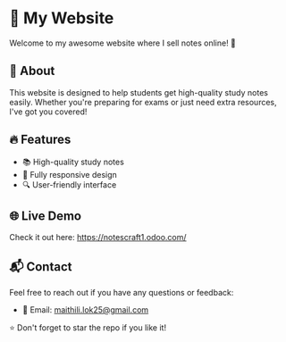 # 🌟 My Website
  
Welcome to my awesome website where I sell notes online! 🚀 

## 📌 About   
This website is designed to help students get high-quality study notes easily. Whether you're preparing for exams or just need extra resources, I've got you covered!
 
## 🔥 Features
- 📚 High-quality study notes
- 📱 Fully responsive design
- 🔍 User-friendly interface

## 🌐 Live Demo
Check it out here: https://notescraft1.odoo.com/

## 📬 Contact
Feel free to reach out if you have any questions or feedback:
- 📧 Email: maithili.lok25@gmail.com

⭐ Don't forget to star the repo if you like it!

